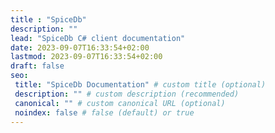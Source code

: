 ```yaml
---
title : "SpiceDb"
description: ""
lead: "SpiceDb C# client documentation"
date: 2023-09-07T16:33:54+02:00
lastmod: 2023-09-07T16:33:54+02:00
draft: false
seo:
 title: "SpiceDb Documentation" # custom title (optional)
 description: "" # custom description (recommended)
 canonical: "" # custom canonical URL (optional)
 noindex: false # false (default) or true
---
```


